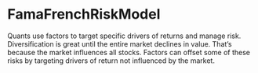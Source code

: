 # FamaFrenchRiskModel
Quants use factors to target specific drivers of returns and manage risk. Diversification is great until the entire market declines in value. That’s because the market influences all stocks. Factors can offset some of these risks by targeting drivers of return not influenced by the market.
